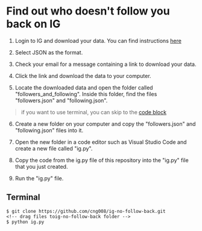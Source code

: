 # Find out who doesn't follow you back on IG

1. Login to IG and download your data. You can find instructions [here](https://help.instagram.com/181231772500920)

2. Select JSON as the format.

3. Check your email for a message containing a link to download your data.

4. Click the link and download the data to your computer.

5. Locate the downloaded data and open the folder called "followers_and_following". Inside this folder, find the files "followers.json" and "following.json".

> if you want to use terminal, you can skip to the [code block](#terminal)

6. Create a new folder on your computer and copy the "followers.json" and "following.json" files into it.

7. Open the new folder in a code editor such as Visual Studio Code and create a new file called "ig.py".

8. Copy the code from the ig.py file of this repository into the "ig.py" file that you just created.

9. Run the "ig.py" file.

## <a name="terminal"></a>Terminal

```
$ git clone https://github.com/cng008/ig-no-follow-back.git
<!-- drag files toig-no-follow-back folder -->
$ python ig.py
```
